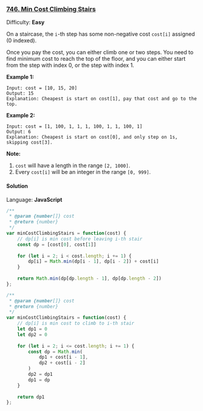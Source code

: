 ### [746\. Min Cost Climbing Stairs](https://leetcode.com/problems/min-cost-climbing-stairs/)

Difficulty: **Easy**


On a staircase, the `i`-th step has some non-negative cost `cost[i]` assigned (0 indexed).

Once you pay the cost, you can either climb one or two steps. You need to find minimum cost to reach the top of the floor, and you can either start from the step with index 0, or the step with index 1.

**Example 1:**  

```
Input: cost = [10, 15, 20]
Output: 15
Explanation: Cheapest is start on cost[1], pay that cost and go to the top.
```

**Example 2:**  

```
Input: cost = [1, 100, 1, 1, 1, 100, 1, 1, 100, 1]
Output: 6
Explanation: Cheapest is start on cost[0], and only step on 1s, skipping cost[3].
```

**Note:**  

1.  `cost` will have a length in the range `[2, 1000]`.
2.  Every `cost[i]` will be an integer in the range `[0, 999]`.


#### Solution

Language: **JavaScript**

```javascript
/**
 * @param {number[]} cost
 * @return {number}
 */
var minCostClimbingStairs = function(cost) {
    // dp[i] is min cost before leaving i-th stair
    const dp = [cost[0], cost[1]]
    
    for (let i = 2; i < cost.length; i += 1) {
        dp[i] = Math.min(dp[i - 1], dp[i - 2]) + cost[i]
    }
    
    return Math.min(dp[dp.length - 1], dp[dp.length - 2])
};
```

```javascript
/**
 * @param {number[]} cost
 * @return {number}
 */
var minCostClimbingStairs = function(cost) {
    // dp[i] is min cost to climb to i-th stair
    let dp1 = 0
    let dp2 = 0
    
    for (let i = 2; i <= cost.length; i += 1) {
        const dp = Math.min(
            dp1 + cost[i - 1],
            dp2 + cost[i - 2]
        )
        dp2 = dp1
        dp1 = dp
    }
    
    return dp1
};
```